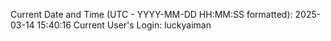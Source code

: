 Current Date and Time (UTC - YYYY-MM-DD HH:MM:SS formatted): 2025-03-14 15:40:16
Current User's Login: luckyaiman
